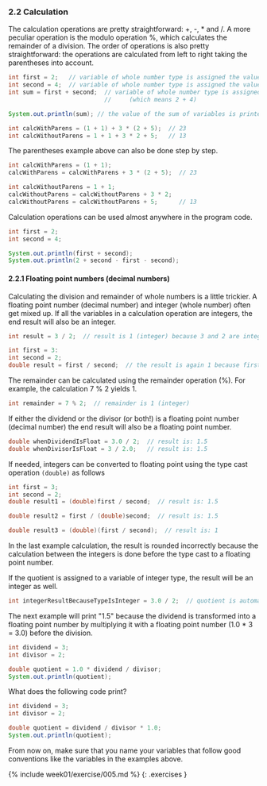 <!-- 2.2 was 5 -->
### 2.2 Calculation

The calculation operations are pretty straightforward: +, -, * and /. A more peculiar operation is the modulo operation %, which calculates the remainder of a division. The order of operations is also pretty straightforward: the operations are calculated from left to right taking the parentheses into account.

```java
int first = 2;   // variable of whole number type is assigned the value 2
int second = 4;  // variable of whole number type is assigned the value 4
int sum = first + second;  // variable of whole number type is assigned the value of first + second
                           //     (which means 2 + 4)

System.out.println(sum); // the value of the sum of variables is printed
```

```java
int calcWithParens = (1 + 1) + 3 * (2 + 5);  // 23
int calcWithoutParens = 1 + 1 + 3 * 2 + 5;   // 13
```

The parentheses example above can also be done step by step.

```java
int calcWithParens = (1 + 1);
calcWithParens = calcWithParens + 3 * (2 + 5);  // 23

int calcWithoutParens = 1 + 1;
calcWithoutParens = calcWithoutParens + 3 * 2;
calcWithoutParens = calcWithoutParens + 5;      // 13
```

Calculation operations can be used almost anywhere in the program code.

```java
int first = 2;
int second = 4;

System.out.println(first + second);
System.out.println(2 + second - first - second);
```

#### 2.2.1 Floating point numbers (decimal numbers)

Calculating the division and remainder of whole numbers is a little trickier. A floating point number (decimal number) and integer (whole number) often get mixed up. If all the variables in a calculation operation are integers, the end result will also be an integer.

```java
int result = 3 / 2;  // result is 1 (integer) because 3 and 2 are integers as well
```

```java
int first = 3:
int second = 2;
double result = first / second;  // the result is again 1 because first and second are integers
```

The remainder can be calculated using the remainder operation (%). For example, the calculation 7 % 2 yields 1.

```java
int remainder = 7 % 2;  // remainder is 1 (integer)
```

If either the dividend or the divisor (or both!) is a floating point number (decimal number) the end result will also be a floating point number.

```java
double whenDividendIsFloat = 3.0 / 2;  // result is: 1.5
double whenDivisorIsFloat = 3 / 2.0;   // result is: 1.5
```

If needed, integers can be converted to floating point using the type cast operation `(double)` as follows

```java
int first = 3;
int second = 2;
double result1 = (double)first / second;  // result is: 1.5

double result2 = first / (double)second;  // result is: 1.5

double result3 = (double)(first / second);  // result is: 1
```

In the last example calculation, the result is rounded incorrectly because the calculation between the integers is done before the type cast to a floating point number.

If the quotient is assigned to a variable of integer type, the result will be an integer as well.

```java
int integerResultBecauseTypeIsInteger = 3.0 / 2;  // quotient is automatically integer: 1
```

The next example will print "1.5" because the dividend is transformed into a floating point number by multiplying it with a floating point number (1.0 * 3 = 3.0) before the division.

```java
int dividend = 3;
int divisor = 2;

double quotient = 1.0 * dividend / divisor;
System.out.println(quotient);
```

What does the following code print?

```java
int dividend = 3;
int divisor = 2;

double quotient = dividend / divisor * 1.0;
System.out.println(quotient);
```

From now on, make sure that you name your variables that follow good conventions like the variables in the examples above.

{% include week01/exercise/005.md %}
{: .exercises }
